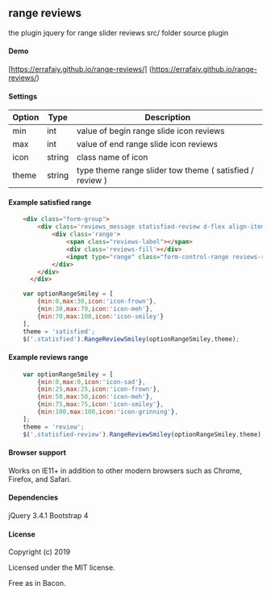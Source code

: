 range reviews
-------

the plugin jquery for range slider reviews
src/ folder source plugin

#### Demo 

[https://errafaiy.github.io/range-reviews/] (https://errafaiy.github.io/range-reviews/)

#### Settings

Option | Type |  Description
------ | ---- |  -----------
min    | int  |  value of begin range slide icon reviews
max    | int  |  value of end range slide icon reviews
icon   | string |  class name of icon 
theme  | string | type theme range slider tow theme ( satisfied / review )

#### Example satisfied range

```html
    <div class="form-group">
        <div class='reviews_message statisfied-review d-flex align-items-center'>
            <div class='range'>
                <span class="reviews-label"></span>
                <div class='reviews-fill'></div>
                <input type="range" class="form-control-range reviews-range" min="0" max="100" step="1" value="50">
            </div>
        </div>
      </div> 
```

```javascript
    var optionRangeSmiley = [
        {min:0,max:30,icon:'icon-frown'},
        {min:30,max:70,icon:'icon-meh'},
        {min:70,max:100,icon:'icon-smiley'}
    ],
    theme = 'satisfied';
    $('.statisfied').RangeReviewSmiley(optionRangeSmiley,theme);
``` 

#### Example reviews range

```javascript
    var optionRangeSmiley = [
        {min:0,max:0,icon:'icon-sad'},
        {min:25,max:25,icon:'icon-frown'},
        {min:50,max:50,icon:'icon-meh'},
        {min:75,max:75,icon:'icon-smiley'},
        {min:100,max:100,icon:'icon-grinning'},
    ];
    theme = 'review';
    $('.statisfied-review').RangeReviewSmiley(optionRangeSmiley,theme);
``` 

####  Browser support
 Works on IE11+ in addition to other modern browsers such as Chrome, Firefox, and Safari.

####  Dependencies
jQuery 3.4.1
Bootstrap 4

####  License
Copyright (c) 2019 

Licensed under the MIT license.

Free as in Bacon.
